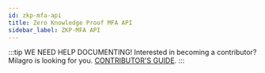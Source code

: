 ```yaml
---
id: zkp-mfa-api
title: Zero Knowledge Proof MFA API
sidebar_label: ZKP-MFA API
---
```


:::tip WE NEED HELP DOCUMENTING!
Interested in becoming a contributor? Milagro is looking for you.
[CONTRIBUTOR'S GUIDE](/docs/contributor-guide.html).
:::

<!--
Supported admonition types are: caution, note, important, tip, warning.
-->